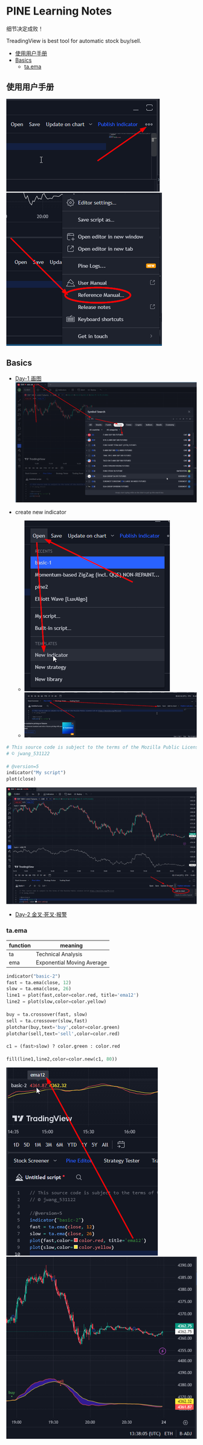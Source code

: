 <h1> PINE Learning Notes </h1>

细节决定成败！

TreadingView is best tool for automatic stock buy/sell.

- [使用用户手册](#使用用户手册)
- [Basics](#basics)
  - [ta.ema](#taema)


## 使用用户手册
![](images/manual.png) ![](images/manual2.png)

  
## Basics
* [Day-1 画图](https://www.youtube.com/watch?v=6Nz2iPXo3xg)
![Day-1 画图](images/pickupData.png)

* create new indicator
  - ![](images/new.png)
  - ![](images/new_indicator.png)
  
```py
# This source code is subject to the terms of the Mozilla Public License 2.0 at https://mozilla.org/MPL/2.0/
# © jwang_531122

# @version=5
indicator("My script")
plot(close)

```
![](images/addChart.png)

* [Day-2 金叉⋅死叉⋅报警](https://www.youtube.com/watch?v=1FxV9K9W9Vo)

### ta.ema 

function|meaning
|---|---|
ta|Technical Analysis
ema|Exponential Moving Average

```py
indicator("basic-2")
fast = ta.ema(close, 12)
slow = ta.ema(close, 26)
line1 = plot(fast,color=color.red, title='ema12')
line2 = plot(slow,color=color.yellow)

buy = ta.crossover(fast, slow)
sell = ta.crossover(slow,fast)
plotchar(buy,text='buy',color=color.green)
plotchar(sell,text='sell',color=color.red)

c1 = (fast>slow) ? color.green : color.red

fill(line1,line2,color=color.new(c1, 80))
```

![](images/title.png)
![](images/fill.png)
